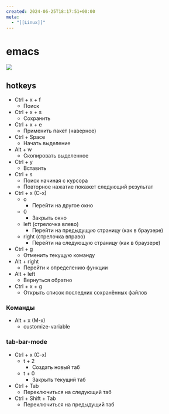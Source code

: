 ```yaml
---
created: 2024-06-25T18:17:51+00:00
meta:
  - "[[Linux]]"
---
```


# emacs

![](https://youtu.be/nf6jrq1vgs4?si=65q2fcXQ3u0wHtCU)

## hotkeys

 - Ctrl + x + f
	 - Поиск
 - Ctrl + x + s
	 - Сохранить
 - Ctrl + x + e
	 - Применить пакет (наверное)
 - Ctrl + Space
	 - Начать выделение
 - Alt + w
	 - Скопировать выделенное
 - Ctrl + y
	 - Вставить
 - Ctrl + s
	 - Поиск начиная с курсора
	 - Повторное нажатие покажет следующий результат
 - Ctrl + x (C-x)
	 - o
		 - Перейти на другое окно
	 - 0
		 - Закрыть окно
	 - left (стрелочка влево)
		 - Перейти на предыдущую страницу (как в браузере)
	 - right (стрелочка вправо)
		 - Перейти на следующую страницу (как в браузере)
 - Ctrl + g
	 - Отменить текущую команду
 - Alt + right
	 - Перейти к определению функции
 - Alt + left
	 - Вернуться обратно
 - Ctrl + x + g
	 - Открыть список последних сохранённых файлов

### Команды
 - Alt + x (M-x)
	 - customize-variable

### tab-bar-mode
 - Ctrl + x (C-x)
	 - t + 2
		 - Создать новый таб
	 - t + 0
		 - Закрыть текущий таб
 - Ctrl + Tab
	 - Переключиться на следующий таб
 - Ctrl + Shift + Tab
	 - Переключиться на предыдущий таб